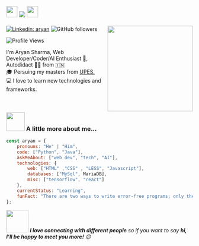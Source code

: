 <h2><img src="https://emojis.slackmojis.com/emojis/images/1531849430/4246/blob-sunglasses.gif?1531849430" width="30"/>  <img src="https://readme-typing-svg.herokuapp.com/?lines=Hi+There!+👋;&center=true&size=30"> <img src="https://media.giphy.com/media/12oufCB0MyZ1Go/giphy.gif" width="30"></h2>
<img align='right' src="https://media.giphy.com/media/M9gbBd9nbDrOTu1Mqx/giphy.gif" width="230">
<p
</a>
</em></p>

[![Linkedin: aryan](https://img.shields.io/badge/-realaryansharma-blue?style=flat-square&logo=Linkedin&logoColor=white&link=https://www.linkedin.com/in/realaryansharma/)](https://www.linkedin.com/in/realaryansharma/)
![GitHub followers](https://img.shields.io/github/followers/realkanavarora?label=Follow&style=social)
<!--[![website](https://img.shields.io/badge/Website-46a2f1.svg?&style=flat-square&logo=Google-Chrome&logoColor=white&link={url})]({url})-->
![Profile Views](https://komarev.com/ghpvc/?username=realaryansharma&label=Profile%20views&color=0e75b6&style=flat)



<p>
 I'm Aryan Sharma, Web Developer/Coder/AI Enthusiast 🥷,  Autodidact 👨‍💻 from 🇮🇳
  <br>
  🎓 Persuing my masters from <a href="https://www.upes.ac.in/" > UPES.</a>
  <br>
  💻 I love to learn new technologies and frameworks.
  <br>
 
</p>

<br>

### <img src="https://media.giphy.com/media/VgCDAzcKvsR6OM0uWg/giphy.gif" width="50"> A little more about me...  

```javascript
const aryan = {
    pronouns: "He" | "Him",
    code: ["Python", "Java"],
    askMeAbout: ["web dev", "tech", "AI"],
    technologies: {
        web: ["HTML" ,"CSS" , "LESS", "Javascript"],
        databases: ["MySql", MariaDB],
        misc: ["tensorflow", "react"]
    },
    currentStatus: "Learning",
    funFact: "There are two ways to write error-free programs; only the third one work"
};
```



<img src="https://media.giphy.com/media/LnQjpWaON8nhr21vNW/giphy.gif" width="60"> <em><b>I love connecting with different people</b> so if you want to say <b>hi, I'll be happy to meet you more!</b> 😊</em>

